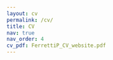 ```yaml
---
layout: cv
permalink: /cv/
title: CV
nav: true
nav_order: 4
cv_pdf: FerrettiP_CV_website.pdf
---
```



